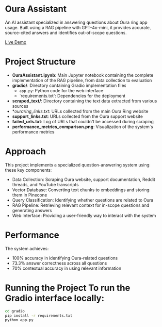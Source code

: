 # Oura Assistant
An AI assistant specialized in answering questions about Oura ring app usage. Built using a RAG pipeline with GPT-4o-mini, it provides accurate, source-cited answers and identifies out-of-scope questions.

[Live Demo](https://huggingface.co/spaces/tylervu-main/oura-assistant)

# Project Structure

- **OuraAssistant.ipynb**: Main Jupyter notebook containing the complete implementation of the RAG pipeline, from data collection to evaluation
- **gradio/**: Directory containing Gradio implementation files
    - `app.py`: Python code for the web interface
    - 'requirements.txt': Dependencies for the deployment
- **scraped_text/**: Directory containing the text data extracted from various sources
- **ouraring_links.txt*: URLs collected from the main Oura Ring website
- **support_links.txt**: URLs collected from the Oura support website
- **failed_urls.txt**: Log of URLs that couldn't be accessed during scraping
- **performance_metrics_comparison.png**: Visualization of the system's performance metrics

# Approach
This project implements a specialized question-answering system using these key components:

- Data Collection: Scraping Oura website, support documentation, Reddit threads, and YouTube transcripts
- Vector Database: Converting text chunks to embeddings and storing them in Pinecone
- Query Classification: Identifying whether questions are related to Oura
- RAG Pipeline: Retrieving relevant context for in-scope questions and generating answers
- Web Interface: Providing a user-friendly way to interact with the system

# Performance
The system achieves:

- 100% accuracy in identifying Oura-related questions
- 73.3% answer correctness across all questions
- 70% contextual accuracy in using relevant information

# Running the Project To run the Gradio interface locally:

```bash
cd gradio
pip install -r requirements.txt
python app.py
